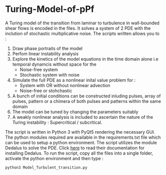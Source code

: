 # Turing-Model-of-pPf
A Turing model of the transition from laminar to turbulence in wall-bounded shear flows is encoded in the files. It solves a system of 2 PDE with the inclution of stochastic multiplicative noise. 
The scripts written allows you to :
1) Draw phase portraits of the model
2) Perfom linear instability analysis
3) Explore the kinetics of the model equations in the time domain alone i.e temporal dynamcis without space for the
   - Noise-free system
   - Stochastic system with noise
4) Simulate the full PDE as a nonlinear inital value problem for : 
   - System with OR without nonlinear advection
   - Noise-free or stohchastic
5) A bunch of initial conditions can be constructed inluding pulses, array of pulses, pattern or a chimera of both pulses and patterns within the same domain
6) The model can be tuned by changing the parameters suitably
7) A weakly nonlinear analysis is included to ascertain the nature of the Turing instability : Supercritical / subcritical.

The script is written in Python 3 with PyQt5 rendering the necessary GUI. 
The python modules required are available in the requirements.txt file which can be used to setup a python environment. 
The script utilizes the module Dedalus to solve the PDE. Click [here](https://dedalus-project.readthedocs.io/en/latest/) to read their documentation for installing Dedalus.
To run the script, copy all the files into a single folder, activate the python environment and then type :
```
python3 Model_Turbulent_transition.py
```
